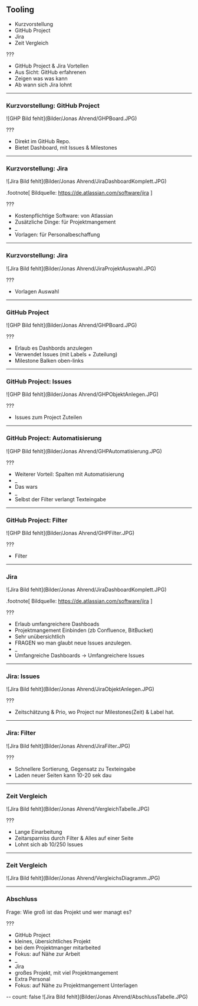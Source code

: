## Tooling

* Kurzvorstellung
* GitHub Project
* Jira
* Zeit Vergleich

???
* GitHub Project & Jira Vortellen
* Aus Sicht: GitHub erfahrenen
* Zeigen was was kann
* Ab wann sich Jira lohnt
---

### Kurzvorstellung: GitHub Project
![GHP Bild fehlt](Bilder/Jonas Ahrend/GHPBoard.JPG)

???
* Direkt im GitHub Repo.
* Bietet Dashboard, mit Issues & Milestones

---

### Kurzvorstellung: Jira
![Jira Bild fehlt](Bilder/Jonas Ahrend/JiraDashboardKomplett.JPG)

.footnote[
	Bildquelle: https://de.atlassian.com/software/jira
]


???
- Kostenpflichtige Software: von Atlassian
- Zusätzliche Dinge: für Projektmangement
- _
- Vorlagen: für Personalbeschaffung


---

### Kurzvorstellung: Jira
    

![Jira Bild fehlt](Bilder/Jonas Ahrend/JiraProjektAuswahl.JPG)

???
* Vorlagen Auswahl

---
### GitHub Project

![GHP Bild fehlt](Bilder/Jonas Ahrend/GHPBoard.JPG)

???
* Erlaub es Dashbords anzulegen
* Verwendet Issues (mit Labels + Zuteilung)
* Milestone Balken oben-links

---
### GitHub Project: Issues
![GHP Bild fehlt](Bilder/Jonas Ahrend/GHPObjektAnlegen.JPG)

???
* Issues zum Project Zuteilen 


---
### GitHub Project: Automatisierung
![GHP Bild fehlt](Bilder/Jonas Ahrend/GHPAutomatisierung.JPG)

???
- Weiterer Vorteil: Spalten mit Automatisierung
- _
- Das wars
- _
- Selbst der Filter verlangt Texteingabe

---
### GitHub Project: Filter
![GHP Bild fehlt](Bilder/Jonas Ahrend/GHPFilter.JPG)

???
- Filter

---
### Jira

![Jira Bild fehlt](Bilder/Jonas Ahrend/JiraDashboardKomplett.JPG)

.footnote[
	Bildquelle: https://de.atlassian.com/software/jira
]


???
* Erlaub umfangreichere Dashboads
* Projektmangement Einbinden (zb Confluence, BitBucket)
* Sehr unübersichtlich
* FRAGEN wo man glaubt neue Issues anzulegen.
* _
* Umfangreiche Dashboards -> Umfangreichere Issues

---
### Jira: Issues

![Jira Bild fehlt](Bilder/Jonas Ahrend/JiraObjektAnlegen.JPG)

???
* Zeitschätzung & Prio, wo Project nur Milestones(Zeit) & Label hat.

---
### Jira: Filter

![Jira Bild fehlt](Bilder/Jonas Ahrend/JiraFilter.JPG)

???
* Schnellere Sortierung, Gegensatz zu Texteingabe
* Laden neuer Seiten kann 10-20 sek dau


---
### Zeit Vergleich 
  
  
  

![Jira Bild fehlt](Bilder/Jonas Ahrend/VergleichTabelle.JPG)

???
- Lange Einarbeitung
- Zeitarsparniss durch Filter & Alles auf einer Seite
- Lohnt sich ab 10/250 Issues


---
### Zeit Vergleich 

![Jira Bild fehlt](Bilder/Jonas Ahrend/VergleichsDiagramm.JPG)


---
### Abschluss

Frage: Wie groß ist das Projekt und wer managt es?

???
* GitHub Project 
* kleines, übersichtliches Projekt
* bei dem Projektmanger mitarbeited
* Fokus: auf Nähe zur Arbeit
* _
* Jira
* großes Projekt, mit viel Projektmangement
* Extra Personal 
* Fokus: auf Nähe zu Projektmangement Unterlagen

--
count: false
![Jira Bild fehlt](Bilder/Jonas Ahrend/AbschlussTabelle.JPG)
